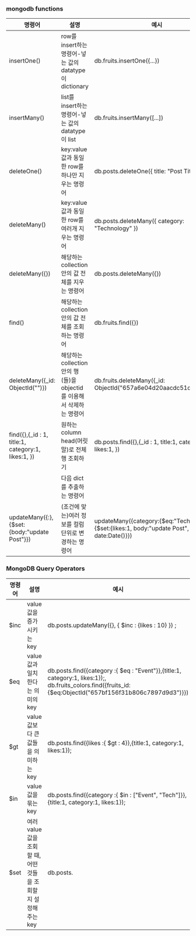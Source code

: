 ### mongodb functions

|명령어|설명|예시|pythons|
|--|--|--|--|
|insertOne()|row를 insert하는 명령어-넣는 값의 datatype이 dictionary|db.fruits.insertOne({...})|.insert_one()|
|insertMany()|list를 insert하는 명령어-넣는 값의 datatype이 list|db.fruits.insertMany([...])|.insert_many()|
|deleteOne()|key:value값과 동일한 row를 하나만 지우는 명령어|db.posts.deleteOne({ title: "Post Title 5" })|.delete.one()|
|deleteMany()|key:value값과 동일한 row를 여러개 지우는 명령어|db.posts.deleteMany({ category: "Technology" })|.delete.many()|
|deleteMany({})|해당하는 collection 안의 값 전체를 지우는 명령어|db.posts.deleteMany({})|.delete.many()|
|find()|해당하는 collection 안의 값 전체를 조회하는 명령어|db.fruits.find({})|.find()
|deleteMany({_id: ObjectId("")})|해당하는 collection 안의 행(들)을 objectid를 이용해서 삭제하는 명령어|db.fruits.deleteMany({_id: ObjectId("657a6e04d20aacdc51db7726")})|.delete.many({"_id": ObjectId("")})|
|find({},{_id : 1, title:1, category:1, likes:1, })|원하는 column head(머릿말)로 전체 행 조회하기|db.posts.find({},{_id : 1, title:1, category:1, likes:1, })|.find()
||다음 dict를 추출하는 명령어||documents.next()
|updateMany({:},{$set:{body:"update Post"}})|(조건에 맞는)여러 정보를 컬럼 단위로 변경하는 명령어|updateMany({category:{$eq:"Technology"}},{$set:{likes:1, body:"update Post", date:Date()}})|updateMany()
### MongoDB Query Operators

|명령어|설명|예시|pythons|
|--|--|--|--|
|$inc|value값을 증가시키는 key|db.posts.updateMany({}, { $inc : {likes : 10} }) ;|pythons|
|$eq|value값과 일치한다는 의미의 key|db.posts.find({category  :{ $eq : "Event"}},{title:1, category:1, likes:1});, db.fruits_colors.find({fruits_id:{$eq:ObjectId("657bf156f31b806c7897d9d3")}})|pythons|
|$gt|value값보다 큰 값들을 의미하는 key|db.posts.find({likes  :{ $gt : 4}},{title:1, category:1, likes:1});|pythons|
|$in|value값을 묶는 key|db.posts.find({category  :{ $in : ["Event", "Tech"]}},{title:1, category:1, likes:1});|pythons|
|$set|여러 value값을 조회할 때, 어떤 것들을 조회할 지 설정해주는 key|db.posts.
